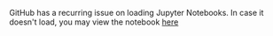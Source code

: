 GitHub has a recurring issue on loading Jupyter Notebooks. In case it doesn't load, you may view the notebook [here](https://colab.research.google.com/github/francismarquez/Foundations-of-Machine-Learning-Exercises/blob/main/exercise-1/exercise-1.ipynb)